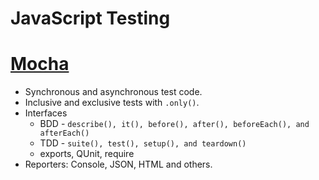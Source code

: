 # JavaScript Testing



# [Mocha](http://visionmedia.github.io/mocha/)
* Synchronous and asynchronous test code.
* Inclusive and exclusive tests with ``.only()``.
* Interfaces
  * BDD - ``describe(), it(), before(), after(), beforeEach(), and afterEach()``
  * TDD - ``suite(), test(), setup(), and teardown()``
  * exports, QUnit, require
* Reporters: Console, JSON, HTML and others.
